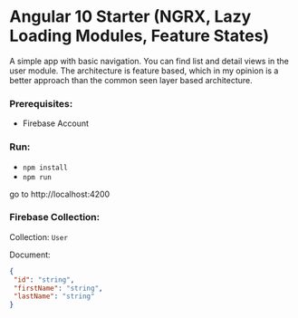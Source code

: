 # Angular 10 Starter (NGRX, Lazy Loading Modules, Feature States) 

A simple app with basic navigation. You can find list and detail views in the user module.
The architecture is feature based, which in my opinion is a better approach than the common seen layer based architecture.

### Prerequisites:
- Firebase Account

### Run: 
- `npm install`
- `npm run`

go to http://localhost:4200

### Firebase Collection:

Collection: `User`

Document:
````json
{
 "id": "string",
 "firstName": "string",
 "lastName": "string"
}
````
